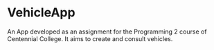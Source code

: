 # VehicleApp

An App developed as an assignment for the Programming 2 course of Centennial College. It aims to create and consult vehicles.
